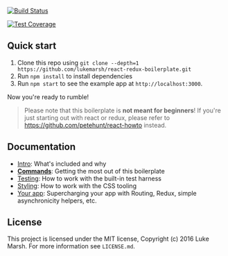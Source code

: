 [![Build Status](https://travis-ci.org/lukemarsh/react-redux-boilerplate.svg?branch=master)](https://travis-ci.org/lukemarsh/react-redux-boilerplate)

<a href="https://coveralls.io/r/lukemarsh/hq">
  <img src="https://coveralls.io/repos/github/lukemarsh/hq/badge.svg" alt="Test Coverage" />
</a>

## Quick start

1. Clone this repo using `git clone --depth=1 https://github.com/lukemarsh/react-redux-boilerplate.git`
1. Run `npm install` to install dependencies
1. Run `npm start` to see the example app at `http://localhost:3000`.

Now you're ready to rumble!

> Please note that this boilerplate is **not meant for beginners**! If you're just starting out with react or redux, please refer to https://github.com/petehunt/react-howto instead.

## Documentation

- [Intro](docs/general): What's included and why
- [**Commands**](docs/general/commands.md): Getting the most out of this boilerplate
- [Testing](docs/testing): How to work with the built-in test harness
- [Styling](docs/css): How to work with the CSS tooling
- [Your app](docs/js): Supercharging your app with Routing, Redux, simple
  asynchronicity helpers, etc.

## License

This project is licensed under the MIT license, Copyright (c) 2016 Luke
Marsh. For more information see `LICENSE.md`.
